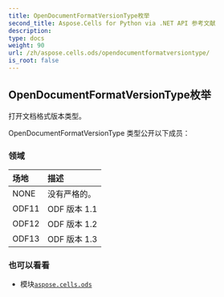 ```yaml
---
title: OpenDocumentFormatVersionType枚举
second_title: Aspose.Cells for Python via .NET API 参考文献
description:
type: docs
weight: 90
url: /zh/aspose.cells.ods/opendocumentformatversiontype/
is_root: false
---
```

## OpenDocumentFormatVersionType枚举
打开文档格式版本类型。



OpenDocumentFormatVersionType 类型公开以下成员：

### 领域
|场地|描述|
| :- | :- |
| NONE |没有严格的。|
| ODF11 | ODF 版本 1.1|
| ODF12 | ODF 版本 1.2|
| ODF13 |ODF 版本 1.3|



### 也可以看看
* 模块[`aspose.cells.ods`](..)
